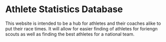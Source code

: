 # Athlete Statistics Database

This website is intended to be a hub for athletes and their coaches alike to put their race times.
It will allow for easier finding of athletes for foriengn scouts as well as finding the best athletes for a national team.